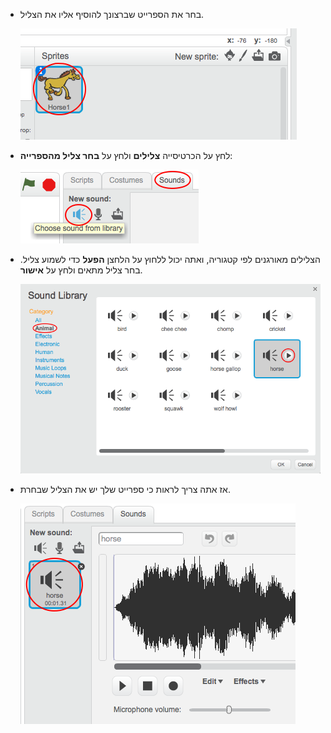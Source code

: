 + בחר את הספרייט שברצונך להוסיף אליו את הצליל.
    
    ![צילום מסך](images/sprite-select.png)

+ לחץ על הכרטיסייה **צלילים** ולחץ על **בחר צליל מהספרייה**:
    
    ![צילום מסך](images/import-sound.png)

+ הצלילים מאורגנים לפי קטגוריה, ואתה יכול ללחוץ על הלחצן **הפעל** כדי לשמוע צליל. בחר צליל מתאים ולחץ על **אישור**.
    
    ![צילום מסך](images/choose-sound.png)

+ אז אתה צריך לראות כי ספרייט שלך יש את הצליל שבחרת.
    
    ![צילום מסך](images/sound-imported.png)